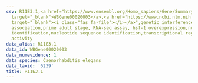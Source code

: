 ```yaml
---
csv: R11E3.1,<a href="https://www.ensembl.org/Homo_sapiens/Gene/Summary?db=core;g=WBGene00020003"
  target="_blank">WBGene00020003</a>,<a href="https://www.ncbi.nlm.nih.gov/pubmed/30894454"
  target="_blank"><i class="fas fa-file"></i></a>",genetic interference,functional
  association,prime adult stage, RNA-seq assay, hsf-1 overexpression,nucleotide sequence
  identification,nucleotide sequence identification,transcriptional regulation,up-regulates
  activity
data_alias: R11E3.1
data_id: WBGene00020003
data_numevidence: 1
data_species: Caenorhabditis elegans
data_taxid: '6239'
title: R11E3.1
---
```

